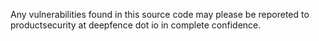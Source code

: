 Any vulnerabilities found in this source code may please be reporeted to productsecurity at deepfence dot io in complete confidence.
